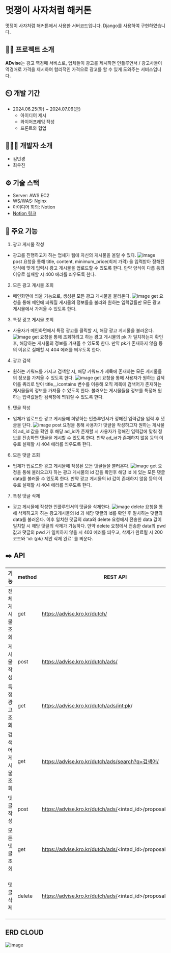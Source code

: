 
# 멋쟁이 사자처럼 해커톤
멋쟁이 사자처럼 해커톤에서 사용한 서버코드입니다. Django를 사용하여 구현하였습니다.


## 👨‍🏫 프로젝트 소개
**ADvise**는 광고 역경매 서비스로, 업체들이 광고를 제시하면 인플루언서 / 광고사들이 역경매로 가격을 제시하여 합리적인 가격으로 광고를 할 수 있게 도와주는 서비스입니다.


## ⏲️ 개발 기간
* 2024.06.25(화) ~ 2024.07.06(금)
  * 아이디어 제시
  * 와이어프레임 작성
  * 프론트와 협업


## 🧑‍🤝‍🧑 개발자 소개
* 김민경
* 최우진


## ⚙️ 기술 스택
* Server: AWS EC2
* WS/WAS: Nginx
* 아이디어 회의: Notion
* [Notion 링크](https://www.notion.so/5c39c682496f45569c76f5d9950a82c8)


## 📌 주요 기능
1. 광고 게시물 작성
  * 광고를 진행하고자 하는 업체가 웹에 자신의 게시물을 올릴 수 있다.
    ![image](https://github.com/Likelion-ADvise/ADvise-BE/assets/149250433/7fde9b5f-db42-471a-ae8d-93b5f22cd414)
    post 요청을 통해 title, content, minimum_price(최저 가격) 을 입력받아 정해진 양식에 맞게 입력시 광고 게시물을 업로드할 수 있도록 한다.
    만약 양식이 다름 등의 이유로 실패할 시 400 에러를 띄우도록 한다.





2. 모든 광고 게시물 조회
  * 메인화면에 띄울 기능으로, 생성된 모든 광고 게시물을 불러온다.
    ![image](https://github.com/Likelion-ADvise/ADvise-BE/assets/149250433/7c81bca6-4268-44fa-8f5e-7010c031fe59)
    get 요청을 통해 메인에 띄워질 게시물의 정보들을 불러와 원하는 입력값들만 모든 광고 게시물에서 가져올 수 있도록 한다.





3. 특정 광고 게시물 조회
  * 사용자가 메인화면에서 특정 광고를 클릭할 시, 해당 광고 게시물을 불러온다.
    ![image](https://github.com/Likelion-ADvise/ADvise-BE/assets/149250433/c8e3e230-e39b-4352-92af-419a37ee0cec)
    get 요청을 통해 조회하려고 하는 광고 게시물의 pk 가 일치하는지 확인 후, 해당하는 게시물의 정보를 가져올 수 있도록 한다.
    만약 pk가 존재하지 않음 등의 이유로 실패할 시 404 에러를 띄우도록 한다.




   
4. 광고 검색
  * 원하는 키워드를 가지고 검색할 시, 해당 키워드가 제목에 존재하는 모든 게시물들의 정보를 가져올 수 있도록 한다.
    ![image](https://github.com/Likelion-ADvise/ADvise-BE/assets/149250433/6fedf3fe-9859-4f29-a23e-f2d05c8906e6)
    get 요청을 통해 사용자가 원하는 검색어를 쿼리로 받아 title__icontains 변수를 이용해 오직 제목에 검색어가 존재하는 게시물들의 정보를 가져올 수 있도록 한다.
    불러오는 게시물들을 정보를 특정해 원하는 입력값들만 검색창에 띄워질 수 있도록 한다.





5. 댓글 작성
  * 업체가 업로드한 광고 게시물에 희망하는 인플루언서가 정해진 입력값을 입력 후 댓글을 단다.
    ![image](https://github.com/Likelion-ADvise/ADvise-BE/assets/149250433/760120b0-ccbb-4630-bd43-54250de55d9e)
    post 요청을 통해 사용자가 댓글을 작성하고자 원하는 게시물의 ad_id 값을 확인 후 해당 ad_id가 존재할 시 사용자가 정해진 입력값에 맞춰 정보를 전송하면 댓글을 게시할 수 있도록 한다.
    만약 ad_id가 존재하지 않음 등의 이유로 실패할 시 404 에러를 띄우도록 한다.





6. 모든 댓글 조회
  * 업체가 업로드한 광고 게시물에 작성된 모든 댓글들을 불러온다.
    ![image](https://github.com/Likelion-ADvise/ADvise-BE/assets/149250433/61503c56-12fa-4677-ab1c-74594a234a96)
    get 요청을 통해 불러오고자 하는 광고 게시물의 id 값을 확인후 해당 id 에 있는 모든 댓글 data를 불러올 수 있도록 한다.
    만약 광고 게시물의 id 값이 존재하지 않음 등의 이유로 실패할 시 404 에러를 띄우도록 한다. 






7. 특정 댓글 삭제
  * 광고 게시물에 작성한 인플루언서의 댓글을 삭제한다.
    ![image](https://github.com/Likelion-ADvise/ADvise-BE/assets/149250433/a26ec9ed-490d-4b91-9abc-e71b5c25408a)
    delete 요청을 통해 삭제하고자 하는 광고게시물의 id 과 해당 댓글의 id를 확인 후 일치하는 댓글의 data를 불러온다.
    이후 일치한 댓글의 data와 delete 요청에서 전송한 data 값이 일치할 시 해당 댓글의 삭제가 가능하다.
    만약 delete 요청에서 전송한 data의 pwd 값과 댓글의 pwd 가 일치하지 않을 시 403 에러를 띄우고, 삭제가 완료될 시 200 코드와 'id: {pk} 제안 삭제 완료' 를 띄운다.






## ✒️ API
| 기능                        | method  | REST API                                                                 | 입력 data                 | 반환 data |
|-----------------------------|---------|--------------------------------------------------------------------------|---------------------------|-----------------------|
| 전체 게시물 조회             | get     | https://advise.kro.kr/dutch/                                             |          | 성공:200,ok 실패 : 500 |
| 게시물 작성                  | post    | https://advise.kro.kr/dutch/ads/                                         | {“title”:varchar(100),“content”:text,“minimum_price”:int,“image”:image}| 성공:200 ok, 실패 : 400 |
| 특정 광고 조회               | get     | https://advise.kro.kr/dutch/ads/<int:pk>/                                |         | 성공 : 200, ok 실패 : 404 |
| 검색어 게시물 조회           | get     | https://advise.kro.kr/dutch/ads/search?q=검색어/                         |          | 성공 : 200, ok 실패 : 500 |
| 댓글 작성                   | post    | https://advise.kro.kr/dutch/ads/<intad_id>/proposals/                     |{“identifier”:varchar(100),“pwd”:varchar(100),“title”:varchar(100),“url”:url,“info”:text,“price”:int} | 성공 : 200, ok 실패 : 400 |
| 모든 댓글 조회              | get     | https://advise.kro.kr/dutch/ads/<intad_id>/proposals/all/                 |         | 성공 : 200, 실패 : 404|
| 댓글 삭제                   | delete  | https://advise.kro.kr/dutch/ads/<intad_id>/proposals/<intpk>/delete/      |{“id”:<int:ad_id>,“identifier”:varchar(100),“pwd”:varchar(100),“title”:varchar(100),“url”:url,“info”:text,“price”:int}| 성공 : 200, ok 실패 : 400, 403 (일치 오류) |







## ERD CLOUD
![image](https://github.com/Likelion-ADvise/ADvise-BE/assets/131441769/d1386430-c0b6-4c6c-8b8c-c211da8c323f)

